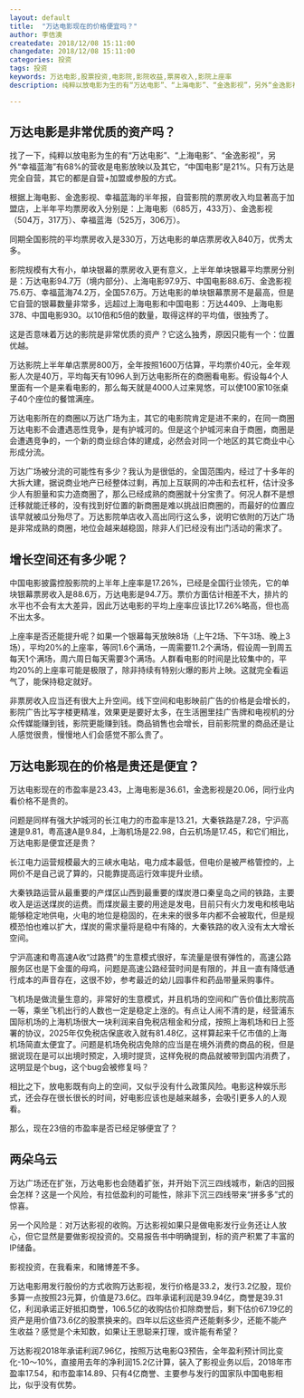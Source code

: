 ```yaml
---
layout: default
title:  "万达电影现在的价格便宜吗？"
author: 李佶澳
createdate: 2018/12/08 15:11:00
changedate: 2018/12/08 15:11:00
categories: 投资
tags: 投资
keywords: 万达电影,股票投资,电影院,影院收益,票房收入,影院上座率
description: 纯粹以放电影为生的有“万达电影”、“上海电影”、“金逸影视”，另外“金逸影视”有68%的营收

---
```


## 万达电影是非常优质的资产吗？

找了一下，纯粹以放电影为生的有“万达电影”、“上海电影”、“金逸影视”，另外“幸福蓝海”有68%的营收是电影放映以及其它，“中国电影”是21%。只有万达是完全自营，其它的都是自营+加盟或参股的方式。

根据上海电影、金逸影视、幸福蓝海的半年报，自营影院的票房收入均显著高于加盟店，上半年平均票房收入分别是：上海电影（685万，433万）、金逸影视（504万，317万）、幸福蓝海（525万，306万）。

同期全国影院的平均票房收入是330万，万达电影的单店票房收入840万，优秀太多。

影院规模有大有小，单块银幕的票房收入更有意义，上半年单块银幕平均票房分别是：万达电影94.7万（境内部分）、上海电影97.9万、中国电影88.6万、金逸影视75.6万、幸福蓝海74.2万，全国57.6万。万达电影的单块银幕票房不是最高，但是它自营的银幕数量非常多，远超过上海电影和中国电影：万达4409、上海电影378、中国电影930。以10倍和5倍的数量，取得这样的平均值，很独秀了。

这是否意味着万达的影院是非常优质的资产？它这么独秀，原因只能有一个：位置优越。

万达影院上半年单店票房800万，全年按照1600万估算，平均票价40元，全年观影人次是40万，平均每天有1096人到万达电影所在的商圈看电影。假设每4个人里面有一个是来看电影的，那么每天就是4000人过来晃悠，可以使100家10张桌子40个座位的餐馆满座。

万达电影所在的商圈以万达广场为主，其它的电影院肯定是进不来的，在同一商圈万达电影不会遭遇恶性竞争，是有护城河的。但是这个护城河来自于商圈，商圈是会遭遇竞争的，一个新的商业综合体的建成，必然会对同一个地区的其它商业中心形成分流。

万达广场被分流的可能性有多少？我认为是很低的，全国范围内，经过了十多年的大拆大建，据说商业地产已经整体过剩，再加上互联网的冲击和去杠杆，估计没多少人有胆量和实力造商圈了，那么已经成熟的商圈就十分宝贵了。何况人群不是想迁移就能迁移的，没有找到好位置的新商圈是难以挑战旧商圈的，而最好的位置应该早就被瓜分殆尽了。万达影院单店收入高出同行这么多，说明它依附的万达广场是非常成熟的商圈，地位会越来越稳固，除非人们已经没有出门活动的需求了。

## 增长空间还有多少呢？

中国电影披露控股影院的上半年上座率是17.26%，已经是全国行业领先，它的单块银幕票房收入是88.6万，万达电影是94.7万。票价方面估计相差不大，排片的水平也不会有太大差异，因此万达电影的平均上座率应该比17.26%略高，但也高不出太多。

上座率是否还能提升呢？如果一个银幕每天放映8场（上午2场、下午3场、晚上3场），平均20%的上座率，等同1.6个满场，一周需要11.2个满场，假设周一到周五每天1个满场，周六周日每天需要3个满场。人群看电影的时间是比较集中的，平均20%的上座率可能是极限了，除非持续有特别火爆的影片上映。这就完全看运气了，能保持稳定就好。

非票房收入应当还有很大上升空间。线下空间和电影映前广告的价格是会增长的，影院广告比写字楼更精准，效果更是要好太多，在生活圈里挂广告牌和电视机的分众传媒能赚到钱，影院更能赚到钱。商品销售也会增长，目前影院里的商品还是让人感觉很贵，慢慢地人们会感觉不那么贵了。

## 万达电影现在的价格是贵还是便宜？

万达电影现在的市盈率是23.43，上海电影是36.61，金逸影视是20.06，同行业内看价格不是贵的。

问题是同样有强大护城河的长江电力的市盈率是13.21，大秦铁路是7.28，宁沪高速是9.81，粤高速A是9.84，上海机场是22.98，白云机场是17.45，和它们相比，万达电影是便宜还是贵？

长江电力运营规模最大的三峡水电站，电力成本最低，但电价是被严格管控的，上网价不是自己说了算的，只能靠提高运行效率提升业绩。

大秦铁路运营从最重要的产煤区山西到最重要的煤炭港口秦皇岛之间的铁路，主要收入是运送煤炭的运费。而煤炭最主要的用途是发电，目前只有火力发电和核电站能够稳定地供电，火电的地位是稳固的，在未来的很多年内都不会被取代，但是规模恐怕也难以扩大，煤炭的需求量将是稳中有降的，大秦铁路的收入没有太大增长空间。

宁沪高速和粤高速A收“过路费”的生意模式很好，车流量是很有弹性的，高速公路服务区也是下金蛋的母鸡，问题是高速公路经营时间是有限的，并且一直有降低通行成本的声音存在，这很不妙，参考最近的幼儿园事件和药品带量采购事件。

飞机场是做流量生意的，非常好的生意模式，并且机场的空间和广告价值比影院高一等，乘坐飞机出行的人数也一定是稳定上涨的。有点让人闹不清的是，经营浦东国际机场的上海机场很大一块利润来自免税店租金和分成，按照上海机场和日上签署的协议，2025年仅免税店保底收入就有81.48亿，这样算起来千亿市值的上海机场简直太便宜了。问题是机场免税店免除的应当是在境外消费的商品的税，但是据说现在是可以出境时预定，入境时提货，这样免税的商品就被带到国内消费了，这明显是个bug，这个bug会被修复吗？

相比之下，放电影既有向上的空间，又似乎没有什么政策风险。电影这种娱乐形式，还会存在很长很长的时间，好电影应该也是越来越多，会吸引更多人的人观看。

那么，现在23倍的市盈率是否已经足够便宜了？

## 两朵乌云

万达广场还在扩张，万达电影也会随着扩张，并开始下沉三四线城市，新店的回报会怎样？这是一个风险，有拉低盈利的可能性，除非下沉三四线带来“拼多多”式的惊喜。

另一个风险是：对万达影视的收购。万达影视如果只是做电影发行业务还让人放心，但它显然是要做影视投资的。交易报告书中明确提到，标的资产积累了丰富的IP储备。

影视投资，在我看来，和赌博差不多。

万达电影用发行股份的方式收购万达影视，发行价格是33.2，发行3.2亿股，现价多算一点按照23元算，价值是73.6亿。四年承诺利润是39.94亿，商誉是39.31亿，利润承诺正好抵扣商誉，106.5亿的收购估价扣除商誉后，剩下估价67.19亿的资产是用价值73.6亿的股票换来的。四年以后这些资产还能剩多少，还能不能产生收益？感觉是个未知数，如果让王思聪来打理，或许能有希望？

万达影视2018年承诺利润7.96亿，按照万达电影Q3预告，全年盈利预计同比变化-10～10%，直接用去年的净利润15.2亿计算，装入了影视业务以后，2018年市盈率17.54，和市盈率14.89、只有4亿商誉、主要参与发行的国家队中国电影相比，似乎没有优势。
